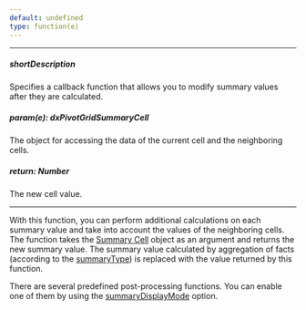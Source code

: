 ```yaml
---
default: undefined
type: function(e)
---
```

---
##### shortDescription
Specifies a callback function that allows you to modify summary values after they are calculated.

##### param(e): dxPivotGridSummaryCell
The object for accessing the data of the current cell and the neighboring cells.

##### return: Number
The new cell value.

---
With this function, you can perform additional calculations on each summary value and take into account the values of the neighboring cells. The function takes the [Summary Cell](/api-reference/10%20UI%20Widgets/dxPivotGrid/5%20Summary%20Cell '/Documentation/ApiReference/UI_Widgets/dxPivotGrid/Summary_Cell/') object as an argument and returns the new summary value. The summary value calculated by aggregation of facts (according to the [summaryType](/api-reference/30%20Data%20Layer/PivotGridDataSource/1%20Configuration/fields/summaryType.md '/Documentation/ApiReference/Data_Layer/PivotGridDataSource/Configuration/fields/#summaryType')) is replaced with the value returned by this function.

There are several predefined post-processing functions. You can enable one of them by using the [summaryDisplayMode](/api-reference/30%20Data%20Layer/PivotGridDataSource/1%20Configuration/fields/summaryDisplayMode.md '/Documentation/ApiReference/Data_Layer/PivotGridDataSource/Configuration/fields/#summaryDisplayMode') option.